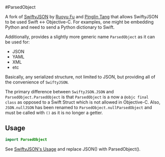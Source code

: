 #ParsedObject

A fork of [SwiftyJSON](https://github.com/SwiftyJSON/SwiftyJSON) by
[Ruoyu Fu](https://github.com/lingoer) and
[Pinglin Tang](https://github.com/tangplin) that allows SwiftyJSON to be
used Swift <-> Objective-C. For examples, one might be embedding Python
and need to send a Python dictionary to Swift.

Additionally, provides a slightly more generic name `ParsedObject`
as it can be used for:

- JSON
- YAML
- XML
- etc

Basically, any serialized structure, not limited to JSON, but providing
all of the convenience of `SwiftyJSON`.

The primary difference between `SwiftyJSON.JSON` and
`ParsedObject.ParsedObject` is that `ParsedObject` is a now a
`@objc final class` as opposed to a Swift Struct which is not allowed in
Objective-C. Also, `JSON.nullJSON` has been renamed to
`ParsedObject.nullParsedObject` and must be called with `()` as it is no
longer a getter.

## Usage

```Swift
import ParsedObject
```

See [SwiftyJSON's Usage](https://github.com/SwiftyJSON/SwiftyJSON#usage) and
replace JSON() with ParsedObject().


